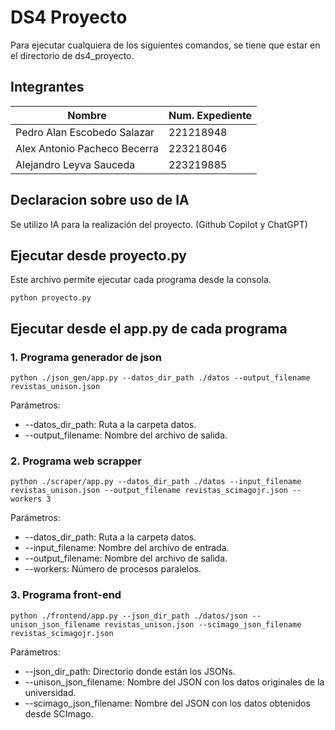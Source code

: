 # DS4 Proyecto

Para ejecutar cualquiera de los siguientes comandos, se tiene que estar en el directorio de ds4_proyecto.

## Integrantes

| Nombre                       | Num. Expediente |
| ---------------------------- | --------------- |
| Pedro Alan Escobedo Salazar  | 221218948       |
| Alex Antonio Pacheco Becerra | 223218046       |
| Alejandro Leyva Sauceda      | 223219885       |

## Declaracion sobre uso de IA

Se utilizo IA para la realización del proyecto. (Github Copilot y ChatGPT)

## Ejecutar desde proyecto.py

Este archivo permite ejecutar cada programa desde la consola.

```
python proyecto.py
```

## Ejecutar desde el app.py de cada programa

### 1. Programa generador de json

```
python ./json_gen/app.py --datos_dir_path ./datos --output_filename revistas_unison.json
```

Parámetros:
* --datos_dir_path: Ruta a la carpeta datos.
* --output_filename: Nombre del archivo de salida.

### 2. Programa web scrapper

```
python ./scraper/app.py --datos_dir_path ./datos --input_filename revistas_unison.json --output_filename revistas_scimagojr.json --workers 3
```

Parámetros:
* --datos_dir_path: Ruta a la carpeta datos.
* --input_filename: Nombre del archivo de entrada.
* --output_filename: Nombre del archivo de salida.
* --workers: Número de procesos paralelos.

### 3. Programa front-end

```
python ./frontend/app.py --json_dir_path ./datos/json --unison_json_filename revistas_unison.json --scimago_json_filename revistas_scimagojr.json
```

Parámetros:
* --json_dir_path: Directorio donde están los JSONs.
* --unison_json_filename: Nombre del JSON con los datos originales de la universidad.
* --scimago_json_filename: Nombre del JSON con los datos obtenidos desde SCImago.
